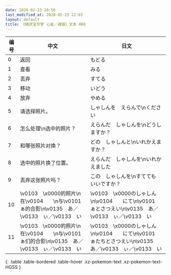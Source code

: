 ```yaml
---
date: 2020-02-23 20:56
last_modified_at: 2020-02-23 22:03
layout: default
title: 《精灵宝可梦 心金／魂银》文本 000
---
```

| 编号 | 中文 | 日文 |
| ---- | ---- | ---- |
| 0 | 返回 | もどる |
| 1 | 查看 | みる |
| 2 | 丟弃 | すてる |
| 3 | 移动 | いどう |
| 4 | 放弃 | やめる |
| 5 | 请选择照片。 | しゃしんを　えらんで\nください |
| 6 | 怎么处理\n选中的照片？ | えらんだ　しゃしんを\nどうしますか？ |
| 7 | 和哪张照片对换？ | どの　しゃしんと\nいれかえますか？ |
| 8 | 选中的照片换了位置。 | えらんだ　しゃしんを\nいれかえました |
| 9 | 丟弃这张照片吗？ | この　しゃしんを\nすてても　いいですか？ |
| 10 | \v0103　\x0000的照片\n在\v0104　　\n与\v0101　ぁ的合影\n\v0135　あ／\v0133　ぃ／\v0133　い | \v0103　\x0000のしゃしん\n\v0104　　にて\n\v0101　ぁとさつえい\n\v0135　あ／\v0133　ぃ／\v0133　い |
| 11 | \v0103　\x0000的照片\n在\v0104　　\n与\v0101　ぁ们的合影\n\v0135　あ／\v0133　ぃ／\v0133　い | \v0103　\x0000のしゃしん\n\v0104　　にて\n\v0101　ぁたちとさつえい\n\v0135　あ／\v0133　ぃ／\v0133　い |
{: .table .table-bordered .table-hover .xz-pokemon-text .xz-pokemon-text-HGSS }